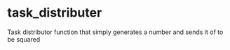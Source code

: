 # task_distributer
Task distributor function that simply generates a number and sends it of to be squared
